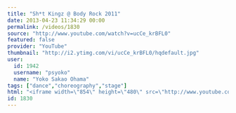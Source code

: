```yaml
---
title: "Sh*t Kingz @ Body Rock 2011"
date: 2013-04-23 11:34:29 00:00
permalink: /videos/1830
source: "http://www.youtube.com/watch?v=ucCe_krBFL0"
featured: false
provider: "YouTube"
thumbnail: "http://i2.ytimg.com/vi/ucCe_krBFL0/hqdefault.jpg"
user:
  id: 1942
  username: "psyoko"
  name: "Yoko Sakao Ohama"
tags: ["dance","choreography","stage"]
html: "<iframe width=\"854\" height=\"480\" src=\"http://www.youtube.com/embed/ucCe_krBFL0?wmode=transparent&feature=oembed\" frameborder=\"0\" allowfullscreen></iframe>"
id: 1830
---
```


